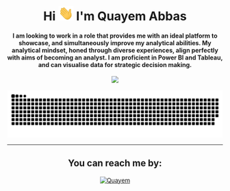 <div align="center">
  <h1 align="center">Hi <img width="35" src="https://github.com/1999AZZAR/1999AZZAR/blob/main/resources/img/waving.gif"> I'm Quayem Abbas</h1>
  <h4 align="center">I am looking to work in a role that provides me with an ideal platform to showcase, and simultaneously improve my analytical abilities. My analytical mindset, honed through diverse experiences, align perfectly with aims of becoming an analyst. I am proficient in Power BI and Tableau, and can visualise data for strategic decision making.</h4>
</div>

<p align="center">
  <a href="https://github.com/DenverCoder1/readme-typing-svg"><img src="https://readme-typing-svg.herokuapp.com?font=Time+New+Roman&color=cyan&size=25&center=true&vCenter=true&width=600&height=100&lines=Proficient+in+Python,+SQL,+and+PowerBI;Mathamatics+Graduate;Data+Analyst;Project+Manager;Perpetual+Learner;Driven+Performer;Resilient+Achiever"></a>
</p>

<div align="center">
  <a href="https://1999azzar.github.io/1999AZZAR/">
  <img  src="https://github.com/1999AZZAR/1999AZZAR/blob/main/resources/img/grid-snake.svg"
       alt="snake" /></a>
</div>

-----

<h2 align="center">You can reach me by:</h2>
<p align="center">
  <a href="https://www.linkedin.com//in/quayemabbas" target="blank"><img align="center"
     src="https://img.shields.io/badge/linkedin-%231DA1F2.svg?style=for-the-badge&logo=linkedin&logoColor=white"
     alt="Quayem" height="30"/></a>

</p>
